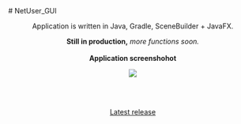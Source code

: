 <span align="center">
# NetUser_GUI

Application is written in Java, Gradle, SceneBuilder + JavaFX.

 <b>Still in production,</b> <i>more functions soon.</i>
<br><br>
 <b>Application screenshohot</p></b>
 <p><image src="https://user-images.githubusercontent.com/61277838/189067490-33b6b031-2e9f-47b4-b4ee-25fbaed32c7a.png"></p>
 <br><br>
 
 <p align="center"><a href="https://github.com/Tacoo99/NetUser_GUI/releases/tag/Alpha">Latest release</a></p>
 
 </span>
